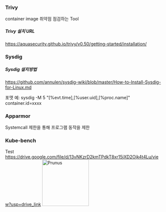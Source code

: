 ### Trivy
container image 취약점 점검하는 Tool

##### Trivy 설치 URL
https://aquasecurity.github.io/trivy/v0.50/getting-started/installation/


### Sysdig
##### Sysdig 설치방법
https://github.com/annulen/sysdig-wiki/blob/master/How-to-Install-Sysdig-for-Linux.md

포맷 예: sysdig -M 5 "[%evt.time],[%user.uid],[%proc.name]" container.id=xxxx


### Apparmor
Systemcall 제한을 통해 프로그램 동작을 제한
### Kube-bench



Test
https://drive.google.com/file/d/13vNKzrD2kmTPdkT8xr15jXD2Ojk4t4Lu/view?usp=drive_link
<img width="150" src="http://gstatic.com/webp/gallery/4.jpg" alt="Prunus" title="마크다운은 이미지의 크기를 지정할 수 없으므로, 크기 지정을 위해서는 <img> 태그를 사용해야 합니다.">

